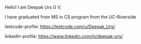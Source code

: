 Hello! I am Deepak Urs G V.

I have graduated from MS in CS program from the UC-Riverside

leetcode-profile: https://leetcode.com/u/Deepak_Urs/

linkedIn-profile: https://www.linkedin.com/in/deepak-urs/